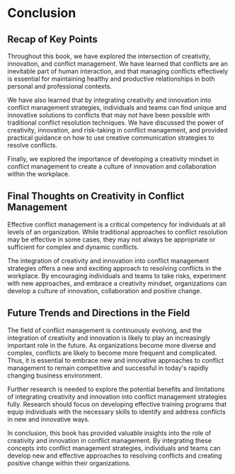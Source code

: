# Conclusion

Recap of Key Points
-------------------

Throughout this book, we have explored the intersection of creativity, innovation, and conflict management. We have learned that conflicts are an inevitable part of human interaction, and that managing conflicts effectively is essential for maintaining healthy and productive relationships in both personal and professional contexts.

We have also learned that by integrating creativity and innovation into conflict management strategies, individuals and teams can find unique and innovative solutions to conflicts that may not have been possible with traditional conflict resolution techniques. We have discussed the power of creativity, innovation, and risk-taking in conflict management, and provided practical guidance on how to use creative communication strategies to resolve conflicts.

Finally, we explored the importance of developing a creativity mindset in conflict management to create a culture of innovation and collaboration within the workplace.

Final Thoughts on Creativity in Conflict Management
---------------------------------------------------

Effective conflict management is a critical competency for individuals at all levels of an organization. While traditional approaches to conflict resolution may be effective in some cases, they may not always be appropriate or sufficient for complex and dynamic conflicts.

The integration of creativity and innovation into conflict management strategies offers a new and exciting approach to resolving conflicts in the workplace. By encouraging individuals and teams to take risks, experiment with new approaches, and embrace a creativity mindset, organizations can develop a culture of innovation, collaboration and positive change.

Future Trends and Directions in the Field
-----------------------------------------

The field of conflict management is continuously evolving, and the integration of creativity and innovation is likely to play an increasingly important role in the future. As organizations become more diverse and complex, conflicts are likely to become more frequent and complicated. Thus, it is essential to embrace new and innovative approaches to conflict management to remain competitive and successful in today's rapidly changing business environment.

Further research is needed to explore the potential benefits and limitations of integrating creativity and innovation into conflict management strategies fully. Research should focus on developing effective training programs that equip individuals with the necessary skills to identify and address conflicts in new and innovative ways.

In conclusion, this book has provided valuable insights into the role of creativity and innovation in conflict management. By integrating these concepts into conflict management strategies, individuals and teams can develop new and effective approaches to resolving conflicts and creating positive change within their organizations.
